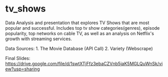 # tv_shows

Data Analysis and presentation that explores TV Shows that are most popular and successful. Includes top tv show categories(genres), episode popularity, top networks on cable TV, as well as an analysis on Netflix's growth with streaming services. 

Data Sources:
    1. The Movie Database (API Call) 
    2. Variety (Webscrape) 

Final Slides: https://drive.google.com/file/d/1swtXTjFfz3ebaCZVnb5jaK5MGLQuWnSk/view?usp=sharing


